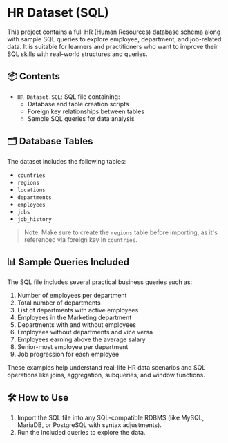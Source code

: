 # HR Dataset (SQL)

This project contains a full HR (Human Resources) database schema along with sample SQL queries to explore employee, department, and job-related data. 
It is suitable for learners and practitioners who want to improve their SQL skills with real-world structures and queries.

## 📦 Contents

- `HR Dataset.SQL`: SQL file containing:
  - Database and table creation scripts
  - Foreign key relationships between tables
  - Sample SQL queries for data analysis

## 🗂️ Database Tables

The dataset includes the following tables:
- `countries`
- `regions` 
- `locations`
- `departments`
- `employees`
- `jobs`
- `job_history`

> Note: Make sure to create the `regions` table before importing, as it's referenced via foreign key in `countries`.

## 📊 Sample Queries Included

The SQL file includes several practical business queries such as:

1. Number of employees per department  
2. Total number of departments  
3. List of departments with active employees  
4. Employees in the Marketing department  
5. Departments with and without employees  
6. Employees without departments and vice versa  
7. Employees earning above the average salary  
8. Senior-most employee per department  
9. Job progression for each employee  

These examples help understand real-life HR data scenarios and SQL operations like joins, aggregation, subqueries, and window functions.

## 🛠️ How to Use

1. Import the SQL file into any SQL-compatible RDBMS (like MySQL, MariaDB, or PostgreSQL with syntax adjustments).
2. Run the included queries to explore the data.

